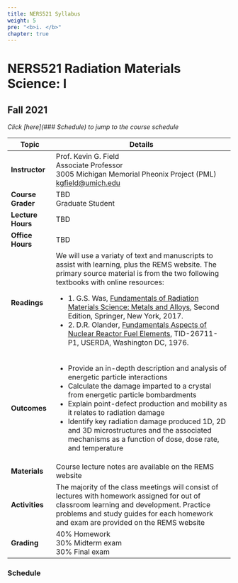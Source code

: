 ```yaml
---
title: NERS521 Syllabus
weight: 5
pre: "<b>i. </b>"
chapter: true
---
```



# NERS521 Radiation Materials Science: I
## Fall 2021

*Click [here](### Schedule) to jump to the course schedule*

|Topic | Details |
|---|---|
| **Instructor** | Prof. Kevin G. Field <br /> Associate Professor <br /> 3005 Michigan Memorial Pheonix Project (PML) <br /> kgfield@umich.edu |
| **Course Grader**| TBD <br /> Graduate Student |
|**Lecture Hours**|TBD|
|**Office Hours**|TBD|
|**Readings**|We will use a variaty of text and manuscripts to assist with learning, plus the REMS website. The primary source material is from the two following textbooks with online resources:  <ul><li> 1. G.S. Was, [Fundamentals of Radiation Materials Science: Metals and Alloys](https://link.springer.com/book/10.1007%2F978-1-4939-3438-6), Second Edition, Springer, New York, 2017. </li><li>2.	D.R. Olander, [Fundamentals Aspects of Nuclear Reactor Fuel Elements](https://babel.hathitrust.org/cgi/pt?id=mdp.39015095162049&view=1up&seq=7), TID-26711-P1, USERDA, Washington DC, 1976. </li></ul>|
|**Outcomes**|<ul><li>Provide an in-depth description and analysis of energetic particle interactions</li><li>Calculate the damage imparted to a crystal from energetic particle bombardments</li><li>Explain point-defect production and mobility as it relates to radiation damage</li><li>Identify key radiation damage produced 1D, 2D and 3D microstructures and the associated mechanisms as a function of dose, dose rate, and temperature</li>|
|**Materials**|Course lecture notes are available on the REMS website|
|**Activities**|The majority of the class meetings will consist of lectures with homework assigned for out of classroom learning and development. Practice problems and study guides for each homework and exam are provided on the REMS website|
|**Grading**|40% Homework <br/> 30% Midterm exam <br/>30% Final exam|

 
### Schedule





